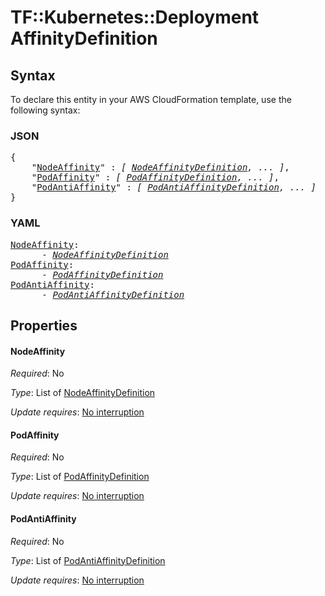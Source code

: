 # TF::Kubernetes::Deployment AffinityDefinition

## Syntax

To declare this entity in your AWS CloudFormation template, use the following syntax:

### JSON

<pre>
{
    "<a href="#nodeaffinity" title="NodeAffinity">NodeAffinity</a>" : <i>[ <a href="nodeaffinitydefinition.md">NodeAffinityDefinition</a>, ... ]</i>,
    "<a href="#podaffinity" title="PodAffinity">PodAffinity</a>" : <i>[ <a href="podaffinitydefinition.md">PodAffinityDefinition</a>, ... ]</i>,
    "<a href="#podantiaffinity" title="PodAntiAffinity">PodAntiAffinity</a>" : <i>[ <a href="podantiaffinitydefinition.md">PodAntiAffinityDefinition</a>, ... ]</i>
}
</pre>

### YAML

<pre>
<a href="#nodeaffinity" title="NodeAffinity">NodeAffinity</a>: <i>
      - <a href="nodeaffinitydefinition.md">NodeAffinityDefinition</a></i>
<a href="#podaffinity" title="PodAffinity">PodAffinity</a>: <i>
      - <a href="podaffinitydefinition.md">PodAffinityDefinition</a></i>
<a href="#podantiaffinity" title="PodAntiAffinity">PodAntiAffinity</a>: <i>
      - <a href="podantiaffinitydefinition.md">PodAntiAffinityDefinition</a></i>
</pre>

## Properties

#### NodeAffinity

_Required_: No

_Type_: List of <a href="nodeaffinitydefinition.md">NodeAffinityDefinition</a>

_Update requires_: [No interruption](https://docs.aws.amazon.com/AWSCloudFormation/latest/UserGuide/using-cfn-updating-stacks-update-behaviors.html#update-no-interrupt)

#### PodAffinity

_Required_: No

_Type_: List of <a href="podaffinitydefinition.md">PodAffinityDefinition</a>

_Update requires_: [No interruption](https://docs.aws.amazon.com/AWSCloudFormation/latest/UserGuide/using-cfn-updating-stacks-update-behaviors.html#update-no-interrupt)

#### PodAntiAffinity

_Required_: No

_Type_: List of <a href="podantiaffinitydefinition.md">PodAntiAffinityDefinition</a>

_Update requires_: [No interruption](https://docs.aws.amazon.com/AWSCloudFormation/latest/UserGuide/using-cfn-updating-stacks-update-behaviors.html#update-no-interrupt)

